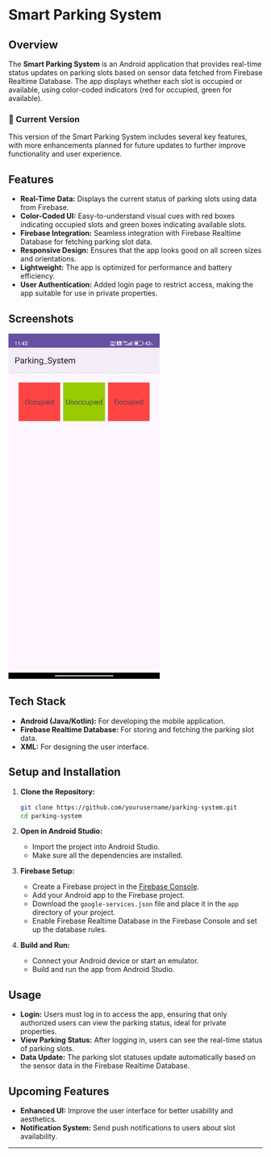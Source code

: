 

# Smart Parking System

## Overview

The **Smart Parking System** is an Android application that provides real-time status updates on parking slots based on sensor data fetched from Firebase Realtime Database. The app displays whether each slot is occupied or available, using color-coded indicators (red for occupied, green for available).

### 🚧 Current Version

This version of the Smart Parking System includes several key features, with more enhancements planned for future updates to further improve functionality and user experience.

## Features

- **Real-Time Data:** Displays the current status of parking slots using data from Firebase.
- **Color-Coded UI:** Easy-to-understand visual cues with red boxes indicating occupied slots and green boxes indicating available slots.
- **Firebase Integration:** Seamless integration with Firebase Realtime Database for fetching parking slot data.
- **Responsive Design:** Ensures that the app looks good on all screen sizes and orientations.
- **Lightweight:** The app is optimized for performance and battery efficiency.
- **User Authentication:** Added login page to restrict access, making the app suitable for use in private properties.

## Screenshots

<img src="WhatsApp%20Image%202024-08-02%20at%2001.54.44_75cf8ece.jpg" alt="Parking Status" width="300" />

## Tech Stack

- **Android (Java/Kotlin):** For developing the mobile application.
- **Firebase Realtime Database:** For storing and fetching the parking slot data.
- **XML:** For designing the user interface.

## Setup and Installation

1. **Clone the Repository:**

    ```bash
    git clone https://github.com/yourusername/parking-system.git
    cd parking-system
    ```

2. **Open in Android Studio:**
   - Import the project into Android Studio.
   - Make sure all the dependencies are installed.

3. **Firebase Setup:**
   - Create a Firebase project in the [Firebase Console](https://console.firebase.google.com/).
   - Add your Android app to the Firebase project.
   - Download the `google-services.json` file and place it in the `app` directory of your project.
   - Enable Firebase Realtime Database in the Firebase Console and set up the database rules.

4. **Build and Run:**
   - Connect your Android device or start an emulator.
   - Build and run the app from Android Studio.

## Usage

- **Login:** Users must log in to access the app, ensuring that only authorized users can view the parking status, ideal for private properties.
- **View Parking Status:** After logging in, users can see the real-time status of parking slots.
- **Data Update:** The parking slot statuses update automatically based on the sensor data in the Firebase Realtime Database.

## Upcoming Features

- **Enhanced UI:** Improve the user interface for better usability and aesthetics.
- **Notification System:** Send push notifications to users about slot availability.

---
